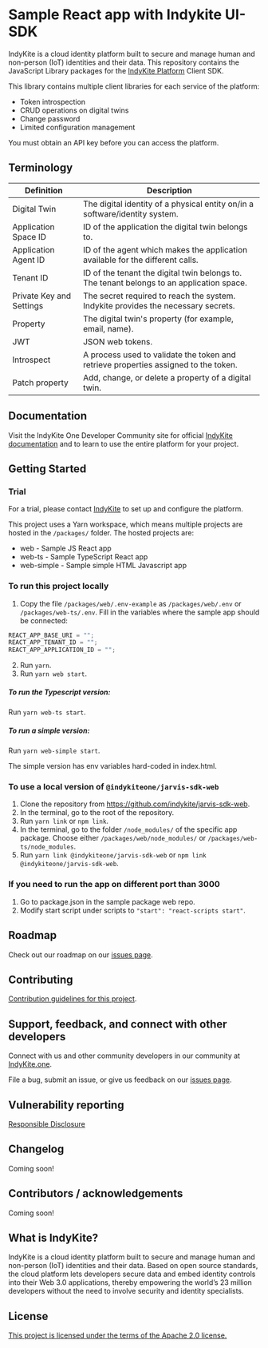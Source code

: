 # Sample React app with Indykite UI-SDK

IndyKite is a cloud identity platform built to secure and manage human and non-person (IoT) identities and their data. This repository contains the JavaScript Library packages for the [IndyKite Platform](https://indykite.com/platform) Client SDK.

This library contains multiple client libraries for each service of the platform:

- Token introspection
- CRUD operations on digital twins
- Change password
- Limited configuration management

You must obtain an API key before you can access the platform.

## Terminology

| Definition               | Description                                                                                      |
| ------------------------ | ------------------------------------------------------------------------------------------------ |
| Digital Twin             | The digital identity of a physical entity on/in a software/identity system.    |
| Application Space ID     | ID of the application the digital twin belongs to.                                          |
| Application Agent ID     | ID of the agent which makes the application available for the different calls.                    |
| Tenant ID                | ID of the tenant the digital twin belongs to. The tenant belongs to an application space. |
| Private Key and Settings | The secret required to reach the system. Indykite provides the necessary secrets.           |
| Property                 | The digital twin's property (for example, email, name).                                                  |
| JWT                      | JSON web tokens.                                                                                  |
| Introspect               | A process used to validate the token and retrieve properties assigned to the token.            |
| Patch property           | Add, change, or delete a property of a digital twin.                                               |

## Documentation

Visit the IndyKite One Developer Community site for official [IndyKite documentation](https://indykite.one/blog?category=5e3e9297-3451-4b52-91ee-8027dcd1789c) and to learn to use the entire platform for your project.

## Getting Started

### Trial

For a trial, please contact [IndyKite](https://indykite.com/trial) to set up and configure the platform.

This project uses a Yarn workspace, which means multiple projects are hosted in the `/packages/` folder.  The hosted projects are:

- web - Sample JS React app
- web-ts - Sample TypeScript React app
- web-simple - Sample simple HTML Javascript app

### To run this project locally

1. Copy the file `/packages/web/.env-example` as `/packages/web/.env` or `/packages/web-ts/.env`. Fill in the variables where the sample app should be connected:

```javascript
REACT_APP_BASE_URI = "";
REACT_APP_TENANT_ID = "";
REACT_APP_APPLICATION_ID = "";
```

2. Run `yarn`.
3. Run `yarn web start`.

##### To run the Typescript version:

Run `yarn web-ts start`.

##### To run a simple version:

Run `yarn web-simple start`.

The simple version has env variables hard-coded in index.html.

### To use a local version of `@indykiteone/jarvis-sdk-web`

1. Clone the repository from https://github.com/indykite/jarvis-sdk-web.
2. In the terminal, go to the root of the repository.
3. Run `yarn link` or `npm link`.
4. In the terminal, go to the folder `/node_modules/` of the specific app package. Choose either
   `/packages/web/node_modules/` or `/packages/web-ts/node_modules`.
5. Run `yarn link @indykiteone/jarvis-sdk-web` or `npm link @indykiteone/jarvis-sdk-web`.

### If you need to run the app on different port than 3000

1. Go to package.json in the sample package web repo.
2. Modify start script under scripts to `"start": "react-scripts start"`.

## Roadmap

Check out our roadmap on our [issues page](https://github.com/indykite/jarvis-sdk-web-sample-app-react/issues).

## Contributing

[Contribution guidelines for this project](contributing.md).

## Support, feedback, and connect with other developers

Connect with us and other community developers in our community at [IndyKite.one](https://indykite.one).

File a bug, submit an issue, or give us feedback on our [issues page](https://github.com/indykite/jarvis-sdk-web-sample-app-react/issues).

## Vulnerability reporting

[Responsible Disclosure](responsible_disclosure.md)

## Changelog

Coming soon!

## Contributors / acknowledgements

Coming soon!

## What is IndyKite?

IndyKite is a cloud identity platform built to secure and manage human and non-person (IoT) identities and their data. Based on open source standards, the cloud platform lets developers secure data and embed identity controls into their Web 3.0 applications, thereby empowering the world’s 23 million developers without the need to involve security and identity specialists.

## License

[This project is licensed under the terms of the Apache 2.0 license.](LICENSE)
